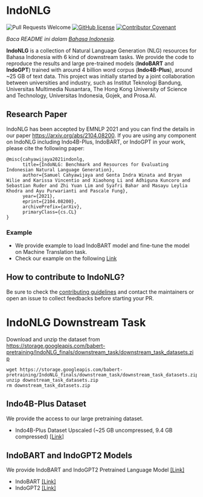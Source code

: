 # IndoNLG 
![Pull Requests Welcome](https://img.shields.io/badge/PRs-welcome-brightgreen.svg?style=flat) [![GitHub license](https://img.shields.io/badge/license-MIT-blue.svg)](https://github.com/indobenchmark/indonlg/blob/master/LICENSE) [![Contributor Covenant](https://img.shields.io/badge/Contributor%20Covenant-v2.0%20adopted-ff69b4.svg)](CODE_OF_CONDUCT.md)

*Baca README ini dalam [Bahasa Indonesia](README.id.md).*

<b>IndoNLG</b> is a collection of Natural Language Generation (NLG) resources for Bahasa Indonesia with 6 kind of downstream tasks. We provide the code to reproduce the results and large pre-trained models (<b>IndoBART</b> and <b>IndoGPT</b>) trained with around 4 billion word corpus (<b>Indo4B-Plus</b>), around ~25 GB of text data. This project was initially started by a joint collaboration between universities and industry, such as Institut Teknologi Bandung, Universitas Multimedia Nusantara, The Hong Kong University of Science and Technology, Universitas Indonesia, Gojek, and Prosa.AI.

## Research Paper
IndoNLG has been accepted by EMNLP 2021 and you can find the details in our paper https://arxiv.org/abs/2104.08200.
If you are using any component on IndoNLG including Indo4B-Plus, IndoBART, or IndoGPT in your work, please cite the following paper:
```
@misc{cahyawijaya2021indonlg,
      title={IndoNLG: Benchmark and Resources for Evaluating Indonesian Natural Language Generation}, 
      author={Samuel Cahyawijaya and Genta Indra Winata and Bryan Wilie and Karissa Vincentio and Xiaohong Li and Adhiguna Kuncoro and Sebastian Ruder and Zhi Yuan Lim and Syafri Bahar and Masayu Leylia Khodra and Ayu Purwarianti and Pascale Fung},
      year={2021},
      eprint={2104.08200},
      archivePrefix={arXiv},
      primaryClass={cs.CL}
}
```

### Example
- We provide example to load IndoBART model and fine-tune the model on Machine Translation task.
- Check our example on the following [Link](https://github.com/indobenchmark/indonlg/tree/master/examples)

## How to contribute to IndoNLG?
Be sure to check the [contributing guidelines](https://github.com/indobenchmark/indonlg/blob/master/CONTRIBUTING.md) and contact the maintainers or open an issue to collect feedbacks before starting your PR.

# IndoNLG Downstream Task
Download and unzip the dataset from https://storage.googleapis.com/babert-pretraining/IndoNLG_finals/downstream_task/downstream_task_datasets.zip

```
wget https://storage.googleapis.com/babert-pretraining/IndoNLG_finals/downstream_task/downstream_task_datasets.zip
unzip downstream_task_datasets.zip
rm downstream_task_datasets.zip
```

## Indo4B-Plus Dataset
We provide the access to our large pretraining dataset.
- Indo4B-Plus Dataset Upscaled (~25 GB uncompressed, 9.4 GB compressed) [[Link]](https://storage.googleapis.com/babert-pretraining/IndoNLG_finals/IndoNLG_ALL_new_dataset_preprocessed_uncased.txt.zip)

## IndoBART and IndoGPT2 Models
We provide IndoBART and IndoGPT2 Pretrained Language Model [[Link]](https://huggingface.co/indobenchmark)
- IndoBART [[Link]](#)
- IndoGPT2 [[Link]](#)
